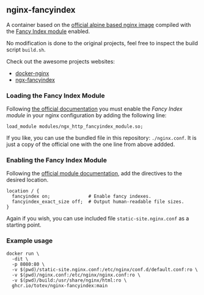 ## nginx-fancyindex
A container based on the [official alpine based nginx image](https://github.com/nginxinc/docker-nginx/tree/master/modules) compiled with the [Fancy Index module](https://github.com/aperezdc/ngx-fancyindex) enabled.

No modification is done to the original projects, feel free to inspect the build script `build.sh`.

Check out the awesome projects websites:
 - [docker-nginx](https://github.com/nginxinc/docker-nginx)
 - [ngx-fancyindex](https://github.com/aperezdc/ngx-fancyindex#directives)

### Loading the Fancy Index Module
Following [the official documentation](https://docs.nginx.com/nginx/admin-guide/dynamic-modules/dynamic-modules/) you must enable the *Fancy Index module* in your nginx configuration by adding the following line:

`load_module modules/ngx_http_fancyindex_module.so;`

If you like, you can use the bundled file in this repository: `./nginx.conf`. It is just a copy of the official one with the one line from above addded.

### Enabling the Fancy Index Module
Following the [official module documentation](https://github.com/aperezdc/ngx-fancyindex#example), add the directives to the desired location.

```
location / {
  fancyindex on;              # Enable fancy indexes.
  fancyindex_exact_size off;  # Output human-readable file sizes.
}
```

Again if you wish, you can use included file `static-site.nginx.conf` as a starting point.

### Example usage
```
docker run \
  -dit \
  -p 8080:80 \
  -v $(pwd)/static-site.nginx.conf:/etc/nginx/conf.d/default.conf:ro \
  -v $(pwd)/nginx.conf:/etc/nginx/nginx.conf:ro \
  -v $(pwd)/build:/usr/share/nginx/html:ro \
  ghcr.io/totev/nginx-fancyindex:main
```
